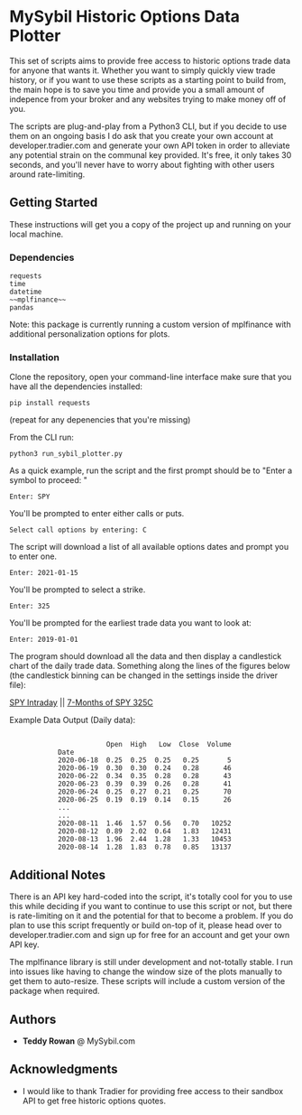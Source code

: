 # MySybil Historic Options Data Plotter

This set of scripts aims to provide free access to historic options trade data for anyone that wants it. Whether you want to simply quickly view trade history, or if you want to use these scripts as a starting point to build from, the main hope is to save you time and provide you a small amount of indepence from your broker and any websites trying to make money off of you.

The scripts are plug-and-play from a Python3 CLI, but if you decide to use them on an ongoing basis I do ask that you create your own account at developer.tradier.com and generate your own API token in order to alleviate any potential strain on the communal key provided. It's free, it only takes 30 seconds, and you'll never have to worry about fighting with other users around rate-limiting. 

## Getting Started

These instructions will get you a copy of the project up and running on your local machine.

### Dependencies

```
requests
time
datetime
~~mplfinance~~
pandas
```

Note: this package is currently running a custom version of mplfinance with additional personalization options for plots. 

### Installation

Clone the repository, open your command-line interface make sure that you have all the dependencies installed:

```
pip install requests
```

(repeat for any depenencies that you're missing)


From the CLI run:

```
python3 run_sybil_plotter.py
```

As a quick example, run the script and the first prompt should be to "Enter a symbol to proceed: "

```
Enter: SPY
```

You'll be prompted to enter either calls or puts.

```
Select call options by entering: C
```

The script will download a list of all available options dates and prompt you to enter one.
```
Enter: 2021-01-15
```

You'll be prompted to select a strike.
```
Enter: 325
```

You'll be prompted for the earliest trade data you want to look at:
```
Enter: 2019-01-01
```

The program should download all the data and then display a candlestick chart of the daily trade data. Something along the lines of the figures below (the candlestick binning can be changed in the settings inside the driver file):

[SPY Intraday](./screens/spy-intraday.png) || [7-Months of SPY 325C](./screens/spy-history.png)

Example Data Output (Daily data):

```

            			Open  High   Low  Close  Volume 
			Date                                       
			2020-06-18  0.25  0.25  0.25   0.25       5
			2020-06-19  0.30  0.30  0.24   0.28      46
			2020-06-22  0.34  0.35  0.28   0.28      43
			2020-06-23  0.39  0.39  0.26   0.28      41
			2020-06-24  0.25  0.27  0.21   0.25      70
			2020-06-25  0.19  0.19  0.14   0.15      26
			...
			...
			2020-08-11  1.46  1.57  0.56   0.70   10252
			2020-08-12  0.89  2.02  0.64   1.83   12431
			2020-08-13  1.96  2.44  1.28   1.33   10453
			2020-08-14  1.28  1.83  0.78   0.85   13137
```

## Additional Notes

There is an API key hard-coded into the script, it's totally cool for you to use this while deciding if you want to continue to use this script or not, but there is rate-limiting on it and the potential for that to become a problem. If you do plan to use this script frequently or build on-top of it, please head over to developer.tradier.com and sign up for free for an account and get your own API key.

The mplfinance library is still under development and not-totally stable. I run into issues like having to change the window size of the plots manually to get them to auto-resize. These scripts will include a custom version of the package when required.

## Authors

* **Teddy Rowan** @  MySybil.com

## Acknowledgments

* I would like to thank Tradier for providing free access to their sandbox API to get free historic options quotes.
